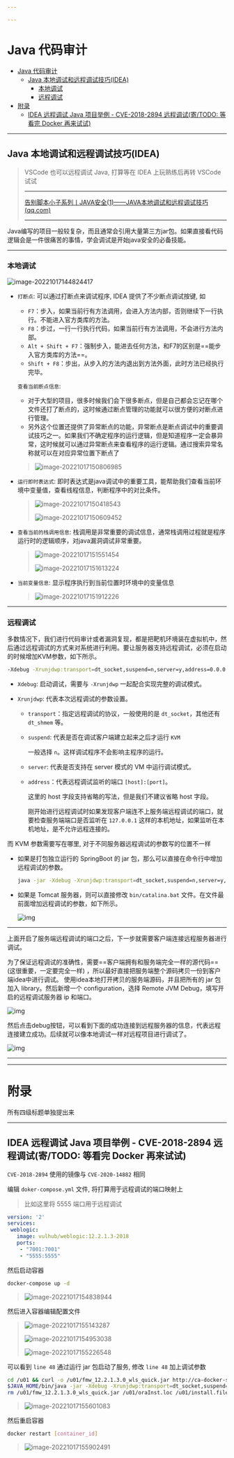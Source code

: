 ```yaml
---

---
```


# Java 代码审计

- [Java 代码审计](#java-代码审计)
  - [Java 本地调试和远程调试技巧(IDEA)](#java-本地调试和远程调试技巧idea)
    - [本地调试](#本地调试)
    - [远程调试](#远程调试)
- [附录](#附录)
  - [IDEA 远程调试 Java 项目举例 - CVE-2018-2894 远程调试(寄/TODO: 等看完 Docker 再来试试)](#idea-远程调试-java-项目举例---cve-2018-2894-远程调试寄todo-等看完-docker-再来试试)


---

## Java 本地调试和远程调试技巧(IDEA)

> VSCode 也可以远程调试 Java, 打算等在 IDEA 上玩熟练后再转 VSCode 试试
>
> ---
>
> [告别脚本小子系列丨JAVA安全(1)——JAVA本地调试和远程调试技巧 (qq.com)](https://mp.weixin.qq.com/s?__biz=MzkzNjMxNDM0Mg==&mid=2247483768&idx=1&sn=36ff6d279fa7dbd7d5ae00b06a3c3ddc&chksm=c2a1d5f1f5d65ce701e1f73ce0f584412bfc38a507622758f2acabce370cdcc4bb4af2270045&mpshare=1&scene=1&srcid=1228ltotPbA9s9n82O4p0ut7&sharer_sharetime=1640682315288&sharer_shareid=364b318b59e17770cdf42d79a4539355&version=3.1.23.6025&platform=win#rd)
>
> ---

Java编写的项目一般较复杂，而且通常会引用大量第三方jar包。如果直接看代码逻辑会是一件很痛苦的事情，学会调试是开始java安全的必备技能。

---

### 本地调试

![image-20221017144824417](http://cdn.ayusummer233.top/img/202210171501758.png)

- `打断点`: 可以通过打断点来调试程序, IDEA 提供了不少断点调试按键, 如

  - `F7`：步入，如果当前行有方法调用，会进入方法内部，否则继续下一行执行。不能进入官方类库的方法。
  - `F8`：步过，一行一行执行代码，如果当前行有方法调用，不会进行方法内部。
  - `Alt + Shift + F7`：强制步入，能进去任何方法，和F7的区别是==能步入官方类库的方法==。
  - `Shift + F8`：步出，从步入的方法内退出到方法外面，此时方法已经执行完毕。

  `查看当前断点信息`:

  - 对于大型的项目，很多时候我们会下很多断点，但是自己都会忘记在哪个文件还打了断点的，这时候通过断点管理的功能就可以很方便的对断点进行管理。
  - 另外这个位置还提供了异常断点的功能，异常断点是断点调试中的重要调试技巧之一。如果我们不确定程序的运行逻辑，但是知道程序一定会暴异常，这时候就可以通过异常断点来查看程序的运行逻辑。通过搜索异常名称就可以在对应异常位置下断点了

  > ![image-20221017150806985](http://cdn.ayusummer233.top/img/202210171511125.png)

- `运行即时表达式`: 即时表达式是java调试中的重要工具，能帮助我们查看当前环境中变量值，查看线程信息，判断程序中的对比条件。

  > ![image-20221017150418543](http://cdn.ayusummer233.top/img/202210171504715.png)
  >
  > ![image-20221017150609452](http://cdn.ayusummer233.top/img/202210171506644.png)

- `查看当前的栈调用信息`: 栈调用是非常重要的调试信息，通常栈调用过程就是程序运行时的逻辑顺序，对java漏洞调试非常重要。

  > ![image-20221017151551454](http://cdn.ayusummer233.top/img/202210171515561.png)
  >
  > ![image-20221017151613224](http://cdn.ayusummer233.top/img/202210171516436.png)

- `当前变量信息`: 显示程序执行到当前位置时环境中的变量信息

  > ![image-20221017151912226](http://cdn.ayusummer233.top/img/202210171519359.png)

---

### 远程调试

多数情况下，我们进行代码审计或者漏洞复现，都是把靶机环境装在虚拟机中，然后通过远程调试的方式来对系统进行利用。要让服务器支持远程调试，必须在启动的时候增加KVM参数，如下所示。

```bash
-Xdebug -Xrunjdwp:transport=dt_socket,suspend=n,server=y,address=0.0.0.0:5555
```

- `Xdebug`: 启动调试，需要与 `-Xrunjdwp` 一起配合实现完整的调试模式。

- `Xrunjdwp`: 代表本次远程调试的参数设置。

  - `transport`：指定远程调试的协议，一般使用的是 `dt_socket`，其他还有 `dt_shmem` 等。

  - `suspend`: 代表是否在调试客户端建立起来之后才运行 `KVM`

    一般选择 `n`。这样调试程序不会影响主程序的运行。

  - `server`: 代表是否支持在 server 模式的 VM 中运行调试模式。

  - `address`：代表远程调试监听的端口  `[host]:[port]`。

    这里的 host 字段支持省略的写法，但是我们不建议省略 host 字段。

    刚开始进行远程调试时如果发现客户端连不上服务端远程调试的端口，就要检查服务端端口是否监听在 `127.0.0.1` 这样的本机地址，如果监听在本机地址，是不允许远程连接的。

而 KVM 参数需要写在哪里, 对于不同服务器远程调试的参数写的位置不一样

- 如果是打包独立运行的 SpringBoot 的 jar 包，那么可以直接在命令行中增加远程调试的参数。

  ```bash
  java -jar -Xdebug -Xrunjdwp:transport=dt_socket,suspend=n,server=y,address=0.0.0.0:5555   Test.jar
  ```

- 如果是 Tomcat 服务器，则可以直接修改 `bin/catalina.bat` 文件。在文件最前面增加远程调试的参数，如下所示。

  ![img](http://cdn.ayusummer233.top/img/202210171526246.jpeg)

---

上面开启了服务端远程调试的端口之后，下一步就需要客户端连接远程服务器进行调试。

为了保证远程调试的准确性，需要==客户端拥有和服务端完全一样的源代码==(这很重要，一定要完全一样) ，所以最好直接把服务端整个源码拷贝一份到客户端idea中进行调试。
使用idea本地打开拷贝的服务端源码，并且把所有的 jar 包加入 library。然后新增一个 configuration，选择 Remote JVM Debug，填写开启的远程调试服务器 ip 和端口。

![img](http://cdn.ayusummer233.top/img/202210171527167.jpeg)

然后点击debug按钮，可以看到下面的成功连接到远程服务器的信息，代表远程连接建立成功。后续就可以像本地调试一样对远程项目进行调试了。

![img](http://cdn.ayusummer233.top/img/202210171528089.jpeg)

---



---

# 附录

所有四级标题单独提出来

---

## IDEA 远程调试 Java 项目举例 - CVE-2018-2894 远程调试(寄/TODO: 等看完 Docker 再来试试)

`CVE-2018-2894` 使用的镜像与 `CVE-2020-14882` 相同

编辑 `doker-compose.yml` 文件, 将打算用于远程调试的端口映射上

> 比如这里将 5555 端口用于远程调试

```yaml
version: '2'
services:
 weblogic:
   image: vulhub/weblogic:12.2.1.3-2018
   ports:
    - "7001:7001"
    - "5555:5555"
```

然后启动容器

```bash
docker-compose up -d
```

> ![image-20221017154838944](http://cdn.ayusummer233.top/img/202210171548061.png)

然后进入容器编辑配置文件

> ![image-20221017155143287](http://cdn.ayusummer233.top/img/202210171551385.png)
>
> ![image-20221017154953038](http://cdn.ayusummer233.top/img/202210171549116.png)
>
> ![image-20221017155226548](http://cdn.ayusummer233.top/img/202210171552679.png)

可以看到 `line 48` 通过运行 jar 包启动了服务, 修改 `line 48` 加上调试参数

```bash
cd /u01 && curl -o /u01/fmw_12.2.1.3.0_wls_quick.jar http://ca-docker-stage.us.oracle.com/middleware/weblogic/fmw_12.2.1.3.0_wls_quick.jar && \
$JAVA_HOME/bin/java -jar -Xdebug -Xrunjdwp:transport=dt_socket,suspend=n,server=y,address=0.0.0.0:5555  /u01/fmw_12.2.1.3.0_wls_quick.jar -invPtrLoc /u01/oraInst.loc -jreLoc $JAVA_HOME -ignoreSysPrereqs -force -novalidation ORACLE_HOME=$ORACLE_HOME && \
rm /u01/fmw_12.2.1.3.0_wls_quick.jar /u01/oraInst.loc /u01/install.file
```

> ![image-20221017155601083](http://cdn.ayusummer233.top/img/202210171558182.png)

然后重启容器

```bash
docker restart [container_id]
```

> ![image-20221017155902491](http://cdn.ayusummer233.top/img/202210171559603.png)











































